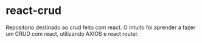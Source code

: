 # react-crud
Repositorio destinado ao crud feito com react. O intuito foi aprender a fazer um CRUD com react, utilizando AXIOS e react router.
